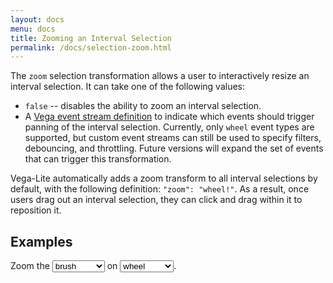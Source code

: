 ```yaml
---
layout: docs
menu: docs
title: Zooming an Interval Selection
permalink: /docs/selection-zoom.html
---
```


The `zoom` selection transformation allows a user to interactively resize an interval selection. It can take one of the following values:

  * `false` -- disables the ability to zoom an interval selection.
  * A [Vega event stream definition](https://vega.github.io/vega/docs/event-streams/) to indicate which events should trigger panning of the interval selection. Currently, only `wheel` event types are supported, but custom event streams can still be used to specify filters, debouncing, and throttling. Future versions will expand the set of events that can trigger this transformation.

Vega-Lite automatically adds a zoom transform to all interval selections by default, with the following definition: `"zoom": "wheel!"`. As a result, once users drag out an interval selection, they can click and drag within it to reposition it.

## Examples

Zoom the <select id="type" onchange="buildTranslate()"><option>brush</option><option>scatterplot</option></select> on <select id="event" onchange="buildTranslate()"><option>wheel</option><option>shift-wheel</option></select>.

<div id="zoom" class="vl-example" data-name="selection_zoom_brush_wheel"></div>

<script type="text/javascript">
function buildTranslate() {
  var type = document.getElementById('type').value;
  var event = document.getElementById('event').value;
  changeSpec('zoom', 'selection_zoom_' + type + '_' + event);
}
</script>

